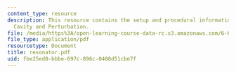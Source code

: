 ```yaml
---
content_type: resource
description: This resource contains the setup and procedural information for Resonant
  Cavity and Perturbation.
file: /media/https%3A/open-learning-course-data-rc.s3.amazonaws.com/6-630-electromagnetics-fall-2006/fbe25ed0bbbe697c896c0408d51cbe7f_resonator.pdf
file_type: application/pdf
resourcetype: Document
title: resonator.pdf
uid: fbe25ed0-bbbe-697c-896c-0408d51cbe7f
---
```

